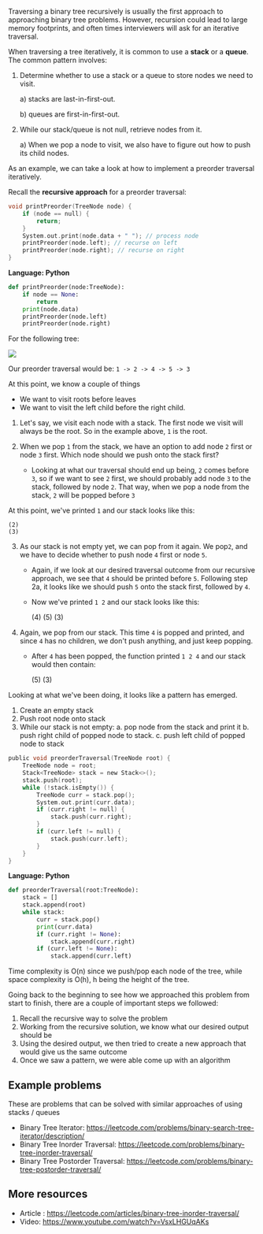 Traversing a binary tree recursively is usually the first approach to approaching binary tree problems. However, recursion could lead to large memory footprints, and often times interviewers will ask for an iterative traversal.

When traversing a tree iteratively, it is common to use a **stack** or a **queue**. 
The common pattern involves:

1) Determine whether to use a stack or a queue to store nodes we need to visit.

    a) stacks are last-in-first-out.
 
    b) queues are first-in-first-out.

2) While our stack/queue is not null, retrieve nodes from it.

    a) When we pop a node to visit, we also have to figure out how to push its child nodes.

As an example, we can take a look at how to implement a preorder traversal iteratively.

Recall the **recursive approach** for a preorder traversal:



```c 
void printPreorder(TreeNode node) {	
    if (node == null) {
        return;
    }
    System.out.print(node.data + " "); // process node
    printPreorder(node.left); // recurse on left
    printPreorder(node.right); // recurse on right
}
```
**Language: Python**

```python
def printPreorder(node:TreeNode):
    if node == None:
        return
    print(node.data)
    printPreorder(node.left)
    printPreorder(node.right)
```

For the following tree:

![](https://i.imgur.com/t2Ihbru.png)

Our preorder traversal would be:
`1 -> 2 -> 4 -> 5 -> 3`

At this point, we know a couple of things
- We want to visit roots before leaves
- We want to visit the left child before the right child.

1) Let's say, we visit each node with a stack. The first node we visit will always be the root. So in the example above, `1` is the root. 

2) When we pop `1` from the stack, we have an option to add node `2` first or node `3` first. Which node should we push onto the stack first?

   * Looking at what our traversal should end up being, `2` comes before `3`, so if we want to see `2` first, we should probably add node `3` to the stack, followed by node `2`. That way, when we pop a node from the stack, `2` will be popped before `3`

At this point, we've printed `1` and our stack looks like this:

    (2)
    (3)

3) As our stack is not empty yet, we can pop from it again. We pop`2`, and we have to decide whether to push node `4` first or node `5`. 

   * Again, if we look at our desired traversal outcome from our recursive approach, we see that `4` should be printed before `5`. Following step 2a, it looks like we should push `5` onto the stack first, followed by `4`.

   * Now we've printed `1 2` and our stack looks like this:

     (4)
     (5)
     (3)
    
4) Again, we pop from our stack. This time `4` is popped and printed, and since `4` has no children, we don't push anything, and just keep popping.

   * After `4` has been popped, the function printed `1 2 4` and our stack would then contain:

     (5)
     (3)

Looking at what we've been doing, it looks like a pattern has emerged.
1.  Create an empty stack 
2.  Push root node onto stack
2.  While our stack is not empty:
    a. pop node from the stack and print it
    b. push right child of popped node to stack.
    c. push left child of popped node to stack



```c
public void preorderTraversal(TreeNode root) {
    TreeNode node = root;
    Stack<TreeNode> stack = new Stack<>();
    stack.push(root);
    while (!stack.isEmpty()) {
        TreeNode curr = stack.pop();
        System.out.print(curr.data);
        if (curr.right != null) {
            stack.push(curr.right);
        }
        if (curr.left != null) {
            stack.push(curr.left);
        }
    }
}
```

**Language: Python**
```python
def preorderTraversal(root:TreeNode):
    stack = []
    stack.append(root)
    while stack:
        curr = stack.pop()
        print(curr.data)
        if (curr.right != None):
            stack.append(curr.right)
        if (curr.left != None):
            stack.append(curr.left)
```

Time complexity is O(n) since we push/pop each node of the tree, while space complexity is O(h), h being the height of the tree.

Going back to the beginning to see how we approached this problem from start to finish, there are a couple of important steps we followed:
1. Recall the recursive way to solve the problem
2. Working from the recursive solution, we know what our desired output should be
3. Using the desired output, we then tried to create a new approach that would give us the same outcome
4. Once we saw a pattern, we were able come up with an algorithm

## Example problems 

These are problems that can be solved with similar approaches of using stacks / queues

- Binary Tree Iterator:
https://leetcode.com/problems/binary-search-tree-iterator/description/
- Binary Tree Inorder Traversal:
https://leetcode.com/problems/binary-tree-inorder-traversal/
- Binary Tree Postorder Traversal:
https://leetcode.com/problems/binary-tree-postorder-traversal/

## More resources

* Article : https://leetcode.com/articles/binary-tree-inorder-traversal/
* Video: https://www.youtube.com/watch?v=VsxLHGUqAKs
